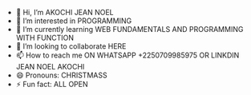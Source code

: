 - 👋 Hi, I’m AKOCHI JEAN NOEL 
- 👀 I’m interested in PROGRAMMING 
- 🌱 I’m currently learning WEB FUNDAMENTALS AND PROGRAMMING WITH FUNCTION
- 💞️ I’m looking to collaborate HERE 
- 📫 How to reach me ON WHATSAPP +2250709985975 OR LINKDIN JEAN NOEL AKOCHI
- 😄 Pronouns: CHRISTMASS
- ⚡ Fun fact: ALL OPEN

<!---
Leonidas419/Leonidas419 is a ✨ special ✨ repository because its `README.md` (this file) appears on your GitHub profile.
You can click the Preview link to take a look at your changes.
--->
